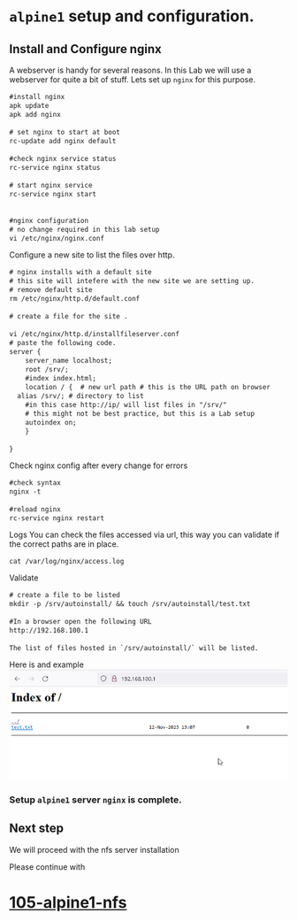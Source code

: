 # `alpine1` setup and configuration.

## Install and Configure nginx
A webserver is handy for several reasons. In this Lab we will use a webserver for quite a bit of stuff. Lets set up `nginx` for this purpose.

```
#install nginx 
apk update
apk add nginx

# set nginx to start at boot
rc-update add nginx default

#check nginx service status
rc-service nginx status

# start nginx service 
rc-service nginx start


#nginx configuration
# no change required in this lab setup
vi /etc/nginx/nginx.conf
```

Configure a new site to list the files over http.
```
# nginx installs with a default site 
# this site will intefere with the new site we are setting up.
# remove default site
rm /etc/nginx/http.d/default.conf

# create a file for the site .

vi /etc/nginx/http.d/installfileserver.conf
# paste the following code.
server {
    server_name localhost;
    root /srv/;
    #index index.html;
    location / {  # new url path # this is the URL path on browser
  alias /srv/; # directory to list
    #in this case http://ip/ will list files in "/srv/"
  	# this might not be best practice, but this is a Lab setup 
	autoindex on;
    }

}
```

Check nginx config after every change for errors
```
#check syntax 
nginx -t

#reload nginx
rc-service nginx restart 
```
Logs
You can check the files accessed via url, this way you can validate if the correct paths are in place.

```
cat /var/log/nginx/access.log
```

Validate 

```
# create a file to be listed
mkdir -p /srv/autoinstall/ && touch /srv/autoinstall/test.txt

#In a browser open the following URL
http://192.168.100.1

The list of files hosted in `/srv/autoinstall/` will be listed.
```
Here is and example
![alt text](./../screenshots/Alpine1-screenshots/browser-list-files-update.png)

### Setup `alpine1` server `nginx` is complete.


## Next step

We will proceed with the nfs server installation 

Please continue with 
# [105-alpine1-nfs](./../105-alpine1-nfs.md)

